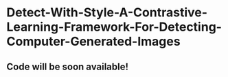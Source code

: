 # Detect-With-Style-A-Contrastive-Learning-Framework-For-Detecting-Computer-Generated-Images

## Code will be soon available!

